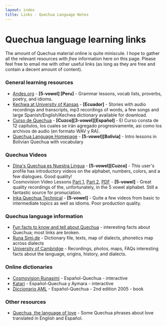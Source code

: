 ```yaml
---
layout: index
title: Links - Quechua Language Notes
---
```


# Quechua language learning links

The amount of Quechua material online is quite miniscule. I hope to gather all
the relevant resources with *free* information here on this page. Please feel
free to email me with other useful links (as long as they are free and contain
a decent amount of content).

### General learning resources

* [Andes.org][andes] - **[5-vowel] [Peru]** - Grammar lessons, vocab lists, proverbs, poetry, and idioms.
*  [Kechwa at University of Kansas][ku] - **[Ecuador]** - Stories with audio
   recordings and transcripts, mp3 recordings of words, a few songs and large
   Spanish/English/Kechwa dictionary available for download.
* [Curso de Quechua][yachay] - **[Cuzco][3-vowel][Español]** - El Curso consta
  de 12 capítulos, los cuales se irán agregado progresivamente, asi como los
  archivos de audio (en formato WAV y RA).
* [Quechua Language Homepage][ull] - **[5-vowel][Bolivia]** - Intro lessons in
  Bolivian Quechua with vocabulary

### Quechua Videos

* [Dina's Quechua es Nuestra Lingua][dina] - **[5-vowel][Cuzco]** - This user's
  profile has introductory videos on the alphabet, numbers, colors, and a few
  dialogues. Good quality!
* Cosmovision Video Lessons [Part 1][wisdom1], [Part 2][wisdom2],
  [PDF][wisdompdf] - **[5-vowel]** - Great quality recordings of the,
  unfortunately, in the 5 vowel alphabet. Still a fantastic source for
  pronuciation.
* [Inka Quechua Technical][tech] - **[5-vowel]** - Quite a few videos from basic
  to intermediate topics as well as idioms. Poor production quality.

### Quechua language information

* [Fun facts to know and tell about Quechua][funfacts] - interesting facts
  about Quechua; most links are broken.
* [Runa Simi.de][runade] - Dictionary file, texts, map of dialects, phonetics
  map across dialects
* [University of Cambridge][arch] - Recordings, photos, maps, FAQs interesting facts about the language, origins, history, and dialects.

### Online dictionaries

* [Cosmovision Runasimi][cosmo] - Español-Quechua - interactive
* [Katari][katari] - Español-Quechua y Aymara - interactive
* [Diccionario AML][simitaqe] - Español-Quechua - 2nd edition 2005 - book

### Other resources

* [Quechua, the language of love][love] - Some Quechua phrases about love translated in English and Español.


[funfacts]: http://www.zompist.com/quechua.html
[andes]: http://www.andes.org/
[ku]: http://www.kechwa.ku.edu/
[runade]: http://www.runasimi.de/runaengl.htm
[cosmo]: http://www.cosmovisionandina.org/runasimi/espanol.php
[arch]: http://www.arch.cam.ac.uk/~pah1003/quechua/Eng/Main/
[katari]: http://www.katari.org/diccionario/diccionario.php
[yachay]: http://www.yachay.com.pe/especiales/quechua/index.htm
[love]: http://web.archive.org/web/20090804232046/http://geocities.com/TheTropics/4458/rllove.html
[ull]: http://www.ullanta.com/quechua/
[dina]: http://www.youtube.com/user/dinavera64
[wisdom1]: http://www.youtube.com/watch?v=6AjTi4q_kIo&feature=related
[wisdom2]: http://www.youtube.com/watch?v=eQRvcBq3XMc&feature=related
[wisdompdf]: http://www.cosmovisionandina.org/runasimi/fonemas/fonemas_runasimi_tupaqamaro_video_web.pdf
[tech]: http://www.youtube.com/user/InkaQuechuaTechnical
[simitaqe]: http://www.scribd.com/doc/10940134/DicAMLQuechua
